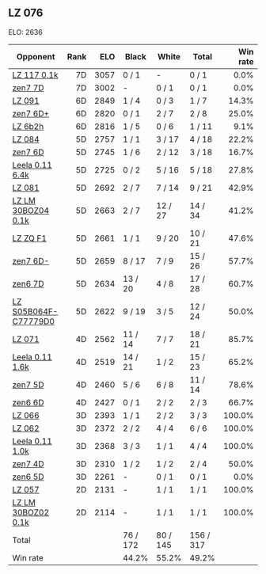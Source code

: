 ## LZ 076 ##

ELO: 2636

Opponent | Rank | ELO | Black | White | Total | Win rate
---------|-----:|----:|-------|-------|-------|-------:
[LZ 117 0.1k](LZ%20117%200.1k.md) | 7D | 3057 | 0 / 1 | - | 0 / 1 | 0.0%
[zen7 7D](zen7%207D.md) | 7D | 3002 | - | 0 / 1 | 0 / 1 | 0.0%
[LZ 091](LZ%20091.md) | 6D | 2849 | 1 / 4 | 0 / 3 | 1 / 7 | 14.3%
[zen7 6D+](zen7%206D+.md) | 6D | 2820 | 0 / 1 | 2 / 7 | 2 / 8 | 25.0%
[LZ 6b2h](LZ%206b2h.md) | 6D | 2816 | 1 / 5 | 0 / 6 | 1 / 11 | 9.1%
[LZ 084](LZ%20084.md) | 5D | 2757 | 1 / 1 | 3 / 17 | 4 / 18 | 22.2%
[zen7 6D](zen7%206D.md) | 5D | 2745 | 1 / 6 | 2 / 12 | 3 / 18 | 16.7%
[Leela 0.11 6.4k](Leela%200.11%206.4k.md) | 5D | 2725 | 0 / 2 | 5 / 16 | 5 / 18 | 27.8%
[LZ 081](LZ%20081.md) | 5D | 2692 | 2 / 7 | 7 / 14 | 9 / 21 | 42.9%
[LZ LM 30BOZ04 0.1k](LZ%20LM%2030BOZ04%200.1k.md) | 5D | 2663 | 2 / 7 | 12 / 27 | 14 / 34 | 41.2%
[LZ ZQ F1](LZ%20ZQ%20F1.md) | 5D | 2661 | 1 / 1 | 9 / 20 | 10 / 21 | 47.6%
[zen7 6D-](zen7%206D-.md) | 5D | 2659 | 8 / 17 | 7 / 9 | 15 / 26 | 57.7%
[zen6 7D](zen6%207D.md) | 5D | 2634 | 13 / 20 | 4 / 8 | 17 / 28 | 60.7%
[LZ S05B064F-C77779D0](LZ%20S05B064F-C77779D0.md) | 5D | 2622 | 9 / 19 | 3 / 5 | 12 / 24 | 50.0%
[LZ 071](LZ%20071.md) | 4D | 2562 | 11 / 14 | 7 / 7 | 18 / 21 | 85.7%
[Leela 0.11 1.6k](Leela%200.11%201.6k.md) | 4D | 2519 | 14 / 21 | 1 / 2 | 15 / 23 | 65.2%
[zen7 5D](zen7%205D.md) | 4D | 2460 | 5 / 6 | 6 / 8 | 11 / 14 | 78.6%
[zen6 6D](zen6%206D.md) | 4D | 2427 | 0 / 1 | 2 / 2 | 2 / 3 | 66.7%
[LZ 066](LZ%20066.md) | 3D | 2393 | 1 / 1 | 2 / 2 | 3 / 3 | 100.0%
[LZ 062](LZ%20062.md) | 3D | 2372 | 2 / 2 | 4 / 4 | 6 / 6 | 100.0%
[Leela 0.11 1.0k](Leela%200.11%201.0k.md) | 3D | 2368 | 3 / 3 | 1 / 1 | 4 / 4 | 100.0%
[zen7 4D](zen7%204D.md) | 3D | 2310 | 1 / 2 | 1 / 2 | 2 / 4 | 50.0%
[zen6 5D](zen6%205D.md) | 3D | 2261 | - | 0 / 1 | 0 / 1 | 0.0%
[LZ 057](LZ%20057.md) | 2D | 2131 | - | 1 / 1 | 1 / 1 | 100.0%
[LZ LM 30BOZ02 0.1k](LZ%20LM%2030BOZ02%200.1k.md) | 2D | 2114 | - | 1 / 1 | 1 / 1 | 100.0%
Total | | | 76 / 172 | 80 / 145 | 156 / 317 | 
Win rate| | | 44.2% | 55.2% | 49.2% | 
